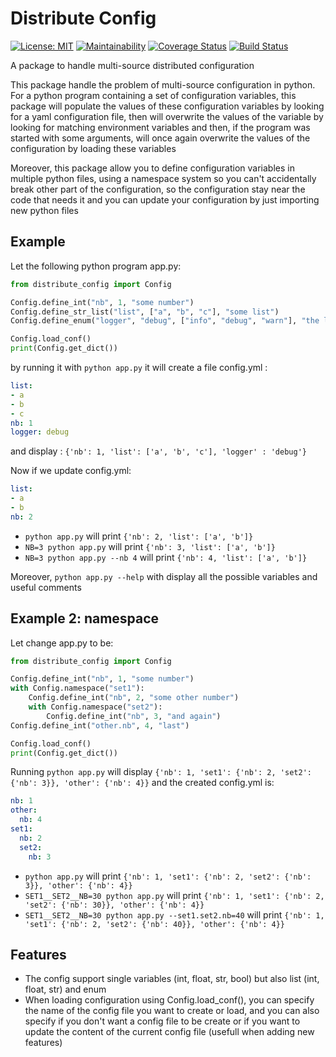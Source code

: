 # Distribute Config

[![License: MIT](https://img.shields.io/badge/License-MIT-green.svg)](https://opensource.org/licenses/MIT)
[![Maintainability](https://api.codeclimate.com/v1/badges/c95ee137fde197b24dc1/maintainability)](https://codeclimate.com/github/Net-Mist/distribute_config/maintainability)
[![Coverage Status](https://coveralls.io/repos/github/Net-Mist/distribute_config/badge.svg?branch=master)](https://coveralls.io/github/Net-Mist/distribute_config?branch=master)
[![Build Status](https://travis-ci.org/Net-Mist/distribute_config.svg?branch=master)](https://travis-ci.org/Net-Mist/distribute_config)

A package to handle multi-source distributed configuration

This package handle the problem of multi-source configuration in python. For a python program containing a set of configuration variables,
this package will populate the values of these configuration variables by looking for a yaml configuration file, then will overwrite the values of the 
variable by looking for matching environment variables and then, if the program was started with some arguments, will once again overwrite the values of the configuration by loading these variables

Moreover, this package allow you to define configuration variables in multiple python files, using a namespace system so you can't accidentally break other part of the configuration, so the configuration stay near the code that needs it and you can update your configuration by just importing new python files 

## Example

Let the following python program app.py:
```python
from distribute_config import Config

Config.define_int("nb", 1, "some number")
Config.define_str_list("list", ["a", "b", "c"], "some list")
Config.define_enum("logger", "debug", ["info", "debug", "warn"], "the logger level")

Config.load_conf()
print(Config.get_dict())
```

by running it with `python app.py` it will create a file config.yml :
```yml
list:
- a
- b
- c
nb: 1
logger: debug
```

and display : `{'nb': 1, 'list': ['a', 'b', 'c'], 'logger' : 'debug'}`

Now if we update config.yml:
```yml
list:
- a
- b
nb: 2
```
- `python app.py` will print `{'nb': 2, 'list': ['a', 'b']}`
- `NB=3 python app.py` will print `{'nb': 3, 'list': ['a', 'b']}`
- `NB=3 python app.py --nb 4` will print `{'nb': 4, 'list': ['a', 'b']}`

Moreover, `python app.py --help` with display all the possible variables and useful comments

## Example 2: namespace
Let change app.py to be:
```python
from distribute_config import Config

Config.define_int("nb", 1, "some number")
with Config.namespace("set1"):
    Config.define_int("nb", 2, "some other number")
    with Config.namespace("set2"):
        Config.define_int("nb", 3, "and again")
Config.define_int("other.nb", 4, "last")        

Config.load_conf()
print(Config.get_dict())
```
Running `python app.py` will display `{'nb': 1, 'set1': {'nb': 2, 'set2': {'nb': 3}}, 'other': {'nb': 4}}`
and the created config.yml is:
```yml
nb: 1
other:
  nb: 4
set1:
  nb: 2
  set2:
    nb: 3
```

- `python app.py` will print `{'nb': 1, 'set1': {'nb': 2, 'set2': {'nb': 3}}, 'other': {'nb': 4}}`
- `SET1__SET2__NB=30 python app.py` will print `{'nb': 1, 'set1': {'nb': 2, 'set2': {'nb': 30}}, 'other': {'nb': 4}}`
- `SET1__SET2__NB=30 python app.py --set1.set2.nb=40` will print `{'nb': 1, 'set1': {'nb': 2, 'set2': {'nb': 40}}, 'other': {'nb': 4}}`


## Features
- The config support single variables (int, float, str, bool) but also list (int, float, str) and enum
- When loading configuration using Config.load_conf(), you can specify the name of the config file you want to create or load, and you can also specify if you don't want a config file to be create or if you want to update the content of the current config file (usefull when adding new features)